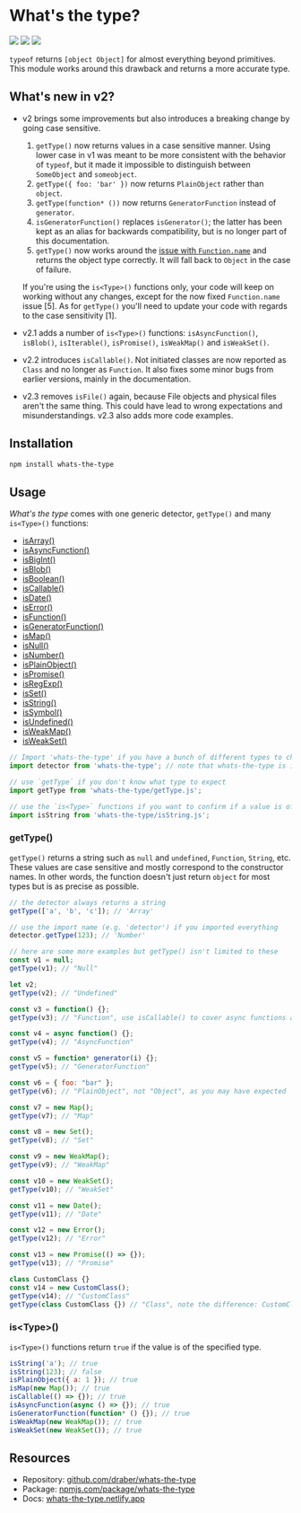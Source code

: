 # What's the type?

![](https://img.shields.io/github/license/draber/whats-the-type.svg)
![](https://img.shields.io/github/package-json/v/draber/whats-the-type.svg?)
![](https://img.shields.io/bundlephobia/min/whats-the-type.svg)

`typeof` returns `[object Object]` for almost everything beyond primitives. This module works around this drawback and returns a more accurate type. 

## What's new in v2?
- v2 brings some improvements but also introduces a breaking change by going case sensitive. 

    1. `getType()` now returns values in a case sensitive manner. Using lower case in v1 was meant to be more consistent with the behavior of `typeof`, but it made it impossible to distinguish between `SomeObject` and `someobject`. 
    2. `getType({ foo: 'bar' })` now returns `PlainObject` rather than `object`. 
    3. `getType(function* ())` now returns `GeneratorFunction` instead of `generator`. 
    4. `isGeneratorFunction()` replaces `isGenerator()`; the latter has been kept as an alias for backwards compatibility, but is no longer part of this documentation.
    5. `getType()` now works around the [issue with `Function.name`](https://developer.mozilla.org/en-US/docs/Web/JavaScript/Reference/Global_Objects/Function/name#sect3) and returns the object type correctly. It will fall back to `Object` in the case of failure.

    If you're using  the `is<Type>()` functions only, your code will keep on working without any changes, except for the now fixed `Function.name` issue [5]. As for `getType()` you'll need to update your code with regards to the case sensitivity [1].

- v2.1 adds a number of `is<Type>()` functions: `isAsyncFunction()`, `isBlob()`, `isIterable()`, `isPromise()`, `isWeakMap()` and `isWeakSet()`.
- v2.2 introduces `isCallable()`. Not initiated classes are now reported as `Class` and no longer as `Function`. It also fixes some minor bugs from earlier versions, mainly in the documentation.
- v2.3 removes `isFile()` again, because File objects and physical files aren't the same thing. This could have lead to wrong expectations and misunderstandings. v2.3 also adds more code examples.

## Installation

```bash
npm install whats-the-type
```

## Usage
_What's the type_ comes with one generic detector, `getType()` and many `is<Type>()` functions:
- [isArray()](//whats-the-type.netlify.app/global.html#isArray)                        
- [isAsyncFunction()](//whats-the-type.netlify.app/global.html#isAsyncFunction)        
- [isBigInt()](//whats-the-type.netlify.app/global.html#isBigInt)                      
- [isBlob()](//whats-the-type.netlify.app/global.html#isBlob)                          
- [isBoolean()](//whats-the-type.netlify.app/global.html#isBoolean)                    
- [isCallable()](//whats-the-type.netlify.app/global.html#isCallable)              
- [isDate()](//whats-the-type.netlify.app/global.html#isDate)                          
- [isError()](//whats-the-type.netlify.app/global.html#isError)                        
- [isFunction()](//whats-the-type.netlify.app/global.html#isFunction)                 
- [isGeneratorFunction()](//whats-the-type.netlify.app/global.html#isGeneratorFunction)
- [isMap()](//whats-the-type.netlify.app/global.html#isMap)                            
- [isNull()](//whats-the-type.netlify.app/global.html#isNull)                          
- [isNumber()](//whats-the-type.netlify.app/global.html#isNumber)                      
- [isPlainObject()](//whats-the-type.netlify.app/global.html#isPlainObject)            
- [isPromise()](//whats-the-type.netlify.app/global.html#isPromise)                    
- [isRegExp()](//whats-the-type.netlify.app/global.html#isRegExp)                      
- [isSet()](//whats-the-type.netlify.app/global.html#isSet)                            
- [isString()](//whats-the-type.netlify.app/global.html#isString)                      
- [isSymbol()](//whats-the-type.netlify.app/global.html#isSymbol)                      
- [isUndefined()](//whats-the-type.netlify.app/global.html#isUndefined)                
- [isWeakMap()](//whats-the-type.netlify.app/global.html#isWeakMap)                    
- [isWeakSet()](//whats-the-type.netlify.app/global.html#isWeakSet)              
    
```javascript
// Import 'whats-the-type' if you have a bunch of different types to check. This imports all functions at once.
import detector from 'whats-the-type'; // note that whats-the-type is implemented as ESM and not in CJS

// use `getType` if you don't know what type to expect
import getType from 'whats-the-type/getType.js';

// use the `is<Type>` functions if you want to confirm if a value is of a specific type
import isString from 'whats-the-type/isString.js';
```

### getType()
`getType()` returns a string such as `null` and `undefined`, `Function`, `String`, etc. These values are case sensitive and mostly correspond to the constructor names. In other words, the function doesn't just return `object` for most types but is as precise as possible.

```javascript
// the detector always returns a string
getType(['a', 'b', 'c']); // 'Array'

// use the import name (e.g. 'detector') if you imported everything
detector.getType(123); // 'Number'

// here are some more examples but getType() isn't limited to these
const v1 = null;
getType(v1); // "Null"

let v2;
getType(v2); // "Undefined"

const v3 = function() {};
getType(v3); // "Function", use isCallable() to cover async functions and generators as well

const v4 = async function() {};
getType(v4); // "AsyncFunction"

const v5 = function* generator(i) {};
getType(v5); // "GeneratorFunction"

const v6 = { foo: "bar" };
getType(v6); // "PlainObject", not "Object", as you may have expected

const v7 = new Map();
getType(v7); // "Map"

const v8 = new Set();
getType(v8); // "Set"

const v9 = new WeakMap();
getType(v9); // "WeakMap"

const v10 = new WeakSet();
getType(v10); // "WeakSet"

const v11 = new Date();
getType(v11); // "Date"

const v12 = new Error();
getType(v12); // "Error"

const v13 = new Promise(() => {});
getType(v13); // "Promise"

class CustomClass {}
const v14 = new CustomClass();
getType(v14); // "CustomClass"
getType(class CustomClass {}) // "Class", note the difference: CustomClass has not been initiated yet
```

### is&lt;Type&gt;()
`is<Type>()` functions return `true` if the value is of the specified type.

```javascript
isString('a'); // true
isString(123); // false
isPlainObject({ a: 1 }); // true
isMap(new Map()); // true
isCallable(() => {}); // true
isAsyncFunction(async () => {}); // true
isGeneratorFunction(function* () {}); // true
isWeakMap(new WeakMap()); // true
isWeakSet(new WeakSet()); // true
```

## Resources

- Repository: [github.com/draber/whats-the-type](https://github.com/draber/whats-the-type) 
- Package: [npmjs.com/package/whats-the-type](https://npmjs.com/package/whats-the-type)
- Docs: [whats-the-type.netlify.app](https://whats-the-type.netlify.app/)
